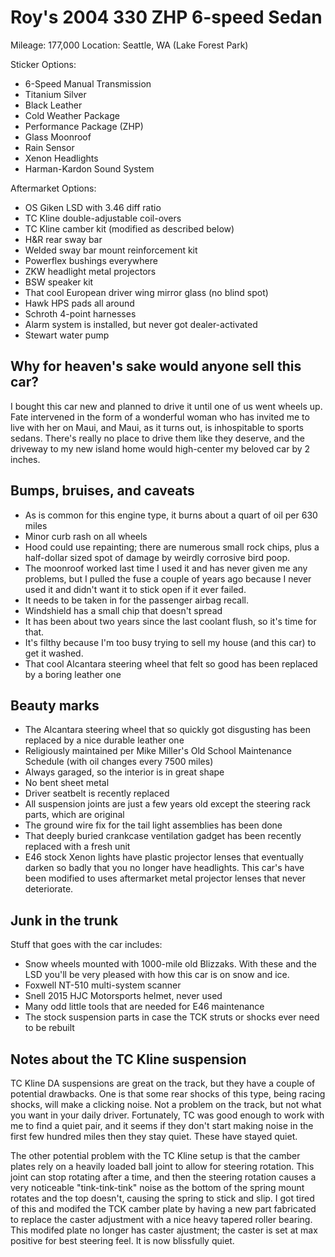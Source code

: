 # Roy's 2004 330 ZHP 6-speed Sedan

Mileage: 177,000
Location: Seattle, WA (Lake Forest Park)

Sticker Options:
* 6-Speed Manual Transmission
* Titanium Silver
* Black Leather
* Cold Weather Package
* Performance Package (ZHP)
* Glass Moonroof
* Rain Sensor
* Xenon Headlights
* Harman-Kardon Sound System

Aftermarket Options:
* OS Giken LSD with 3.46 diff ratio
* TC Kline double-adjustable coil-overs
* TC Kline camber kit (modified as described below)
* H&R rear sway bar
* Welded sway bar mount reinforcement kit
* Powerflex bushings everywhere
* ZKW headlight metal projectors
* BSW speaker kit
* That cool European driver wing mirror glass (no blind spot)
* Hawk HPS pads all around
* Schroth 4-point harnesses
* Alarm system is installed, but never got dealer-activated
* Stewart water pump

## Why for heaven's sake would anyone sell this car?

I bought this car new and planned to drive it until one of us went wheels up. Fate intervened in the form of a wonderful woman who has invited me to live with her on Maui, and Maui, as it turns out, is inhospitable to sports sedans. There's really no place to drive them like they deserve, and the driveway to my new island home would high-center my beloved car by 2 inches.

## Bumps, bruises, and caveats
* As is common for this engine type, it burns about a quart of oil per 630 miles
* Minor curb rash on all wheels
* Hood could use repainting; there are numerous small rock chips, plus a half-dollar sized spot of damage by weirdly corrosive bird poop.
* The moonroof worked last time I used it and has never given me any problems, but I pulled the fuse a couple of years ago because I never used it and didn't want it to stick open if it ever failed.
* It needs to be taken in for the passenger airbag recall.
* Windshield has a small chip that doesn't spread
* It has been about two years since the last coolant flush, so it's time for that.
* It's filthy because I'm too busy trying to sell my house (and this car) to get it washed.
* That cool Alcantara steering wheel that felt so good has been replaced by a boring leather one

## Beauty marks
* The Alcantara steering wheel that so quickly got disgusting has been replaced by a nice durable leather one
* Religiously maintained per Mike Miller's Old School Maintenance Schedule (with oil changes every 7500 miles)
* Always garaged, so the interior is in great shape
* No bent sheet metal
* Driver seatbelt is recently replaced
* All suspension joints are just a few years old except the steering rack parts, which are original
* The ground wire fix for the tail light assemblies has been done
* That deeply buried crankcase ventilation gadget has been recently replaced with a fresh unit
* E46 stock Xenon lights have plastic projector lenses that eventually darken so badly that you no longer have headlights. This car's have been modified to uses aftermarket metal projector lenses that never deteriorate.

## Junk in the trunk
Stuff that goes with the car includes:
* Snow wheels mounted with 1000-mile old Blizzaks. With these and the LSD you'll be very pleased with how this car is on snow and ice.
* Foxwell NT-510 multi-system scanner
* Snell 2015 HJC Motorsports helmet, never used
* Many odd little tools that are needed for E46 maintenance
* The stock suspension parts in case the TCK struts or shocks ever need to be rebuilt

## Notes about the TC Kline suspension
TC Kline DA suspensions are great on the track, but they have a couple of potential drawbacks. One is that some rear shocks of this type, being racing shocks, will make a clicking noise. Not a problem on the track, but not what you want in your daily driver. Fortunately, TC was good enough to work with me to find a quiet pair, and it seems if they don't start making noise in the first few hundred miles then they stay quiet. These have stayed quiet.

The other potential problem with the TC Kline setup is that the camber plates rely on a heavily loaded ball joint to allow for steering rotation. This joint can stop rotating after a time, and then the steering rotation causes a very noticeable "tink-tink-tink" noise as the bottom of the spring mount rotates and the top doesn't, causing the spring to stick and slip. I got tired of this and modifed the TCK camber plate by having a new part fabricated to replace the caster adjustment with a nice heavy tapered roller bearing. This modifed plate no longer has caster ajustment; the caster is set at max positive for best steering feel. It is now blissfully quiet.
